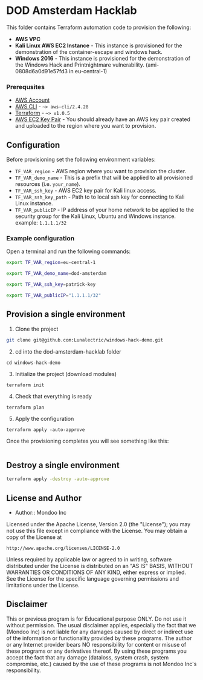 # DOD Amsterdam Hacklab

This folder contains Terraform automation code to provision the following:

- **AWS VPC**
- **Kali Linux AWS EC2 Instance** - This instance is provisioned for the demonstration of the container-escape and windows hack.
- **Windows 2016** - This instance is provisioned for the demonstration of the Windows Hack and Printnightmare vulnerability. (ami-0808d6a0d91e57fd3 in eu-central-1)

### Prerequsites

- [AWS Account](https://aws.amazon.com/free/)
- [AWS CLI](https://docs.aws.amazon.com/cli/latest/userguide/install-cliv2.html) - `~> aws-cli/2.4.28`
- [Terraform](https://learn.hashicorp.com/tutorials/terraform/install-cli) - `~> v1.0.5`
- [AWS EC2 Key Pair](https://docs.aws.amazon.com/AWSEC2/latest/UserGuide/create-key-pairs.html) - You should already have an AWS key pair created and uploaded to the region where you want to provision.

## Configuration

Before provisioning set the following environment variables:

- `TF_VAR_region` - AWS region where you want to provision the cluster.
- `TF_VAR_demo_name` - This is a prefix that will be applied to all provisioned resources (i.e. `your_name`).
- `TF_VAR_ssh_key` - AWS EC2 key pair for Kali linux access.
- `TF_VAR_ssh_key_path` - Path to to local ssh key for connecting to Kali Linux instance.
- `TF_VAR_publicIP` - IP address of your home network to be applied to the security group for the Kali Linux, Ubuntu and Windows instance. example: `1.1.1.1/32`

### Example configuration 

Open a terminal and run the following commands:

```bash
export TF_VAR_region=eu-central-1

export TF_VAR_demo_name=dod-amsterdam

export TF_VAR_ssh_key=patrick-key

export TF_VAR_publicIP="1.1.1.1/32"
```

## Provision a single environment

1. Clone the project
```bash title="Clone the project"
git clone git@github.com:Lunalectric/windows-hack-demo.git
```

2. cd into the dod-amsterdam-hacklab folder
```
cd windows-hack-demo
```

3. Initialize the project (download modules)

```
terraform init
```

4. Check that everything is ready

```
terraform plan
```

5. Apply the configuration

```
terraform apply -auto-approve
```

Once the provisioning completes you will see something like this:

```bash

```

## Destroy a single environment

```bash
terraform apply -destroy -auto-approve
```

## License and Author

* Author:: Mondoo Inc

Licensed under the Apache License, Version 2.0 (the "License");
you may not use this file except in compliance with the License.
You may obtain a copy of the License at

    http://www.apache.org/licenses/LICENSE-2.0

Unless required by applicable law or agreed to in writing, software
distributed under the License is distributed on an "AS IS" BASIS,
WITHOUT WARRANTIES OR CONDITIONS OF ANY KIND, either express or implied.
See the License for the specific language governing permissions and
limitations under the License.

## Disclaimer

This or previous program is for Educational purpose ONLY. Do not use it without permission. The usual disclaimer applies, especially the fact that we (Mondoo Inc) is not liable for any damages caused by direct or indirect use of the information or functionality provided by these programs. The author or any Internet provider bears NO responsibility for content or misuse of these programs or any derivatives thereof. By using these programs you accept the fact that any damage (dataloss, system crash, system compromise, etc.) caused by the use of these programs is not Mondoo Inc's responsibility.